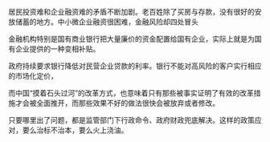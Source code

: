 居民投资难和企业融资难的矛盾不断加剧。老百姓除了买房与存款，没有很好的安放储蓄的地方。中小微企业融资很困难，金融风险却四处冒头

金融机构特别是国有商业银行把大量廉价的资金配置给国有企业，实际上就是为国有企业提供的一种变相补贴。

政府持续要求银行降低对民营企业贷款的利率。银行不能对高风险的客户实行相应的市场化定价，

而中国“摸着石头过河”的改革方式，也意味着只有那些被事实证明了有效的改革措施才会被全面推开，而那些效果不好的做法很快会被放弃或者修改。

只要哪里出了问题，都是监管部门下行政命令、政府财政兜底解决。这样的政策应对，要么治标不治本，要么火上浇油。
